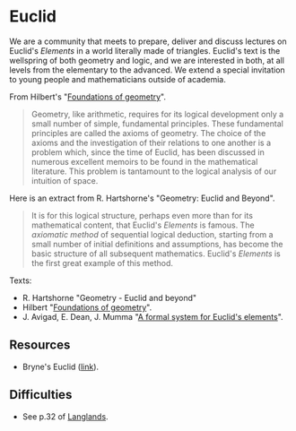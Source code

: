 # Euclid

We are a community that meets to prepare, deliver and discuss lectures on Euclid's *Elements* in a world literally made of triangles. Euclid's text is the wellspring of both geometry and logic, and we are interested in both, at all levels from the elementary to the advanced. We extend a special invitation to young people and mathematicians outside of academia.

From Hilbert's "[Foundations of geometry](https://math.berkeley.edu/~wodzicki/160/Hilbert.pdf)".

> Geometry, like arithmetic, requires for its logical development only a small number of simple, fundamental principles. These fundamental principles are called the axioms of geometry. The choice of the axioms and the investigation of their relations to one another is a problem which, since the time of Euclid, has been discussed in numerous excellent memoirs to be found in the mathematical literature. This problem is tantamount to the logical analysis of our intuition of space.

Here is an extract from R. Hartshorne's "Geometry: Euclid and Beyond".

> It is for this logical structure, perhaps even more than for its mathematical content, that Euclid's *Elements* is famous. The *axiomatic method* of sequential logical deduction, starting from a small number of initial definitions and assumptions, has become the basic structure of all subsequent mathematics. Euclid's *Elements* is the first great example of this method.

Texts:

* R. Hartshorne "Geometry - Euclid and beyond"
* Hilbert "[Foundations of geometry](https://math.berkeley.edu/~wodzicki/160/Hilbert.pdf)".
* J. Avigad, E. Dean, J. Mumma "[A formal system for Euclid's elements](https://arxiv.org/abs/0810.4315)".

## Resources

* Bryne's Euclid ([link](https://www.c82.net/euclid/)).

## Difficulties

* See p.32 of [Langlands](https://www.ias.edu/sites/default/files/video/ams/1999/The%20Practice%20of%20Mathematics/The%20Practice%20of%20Mathematics%20-%20Part%203%20-%20Langlands.pdf).
